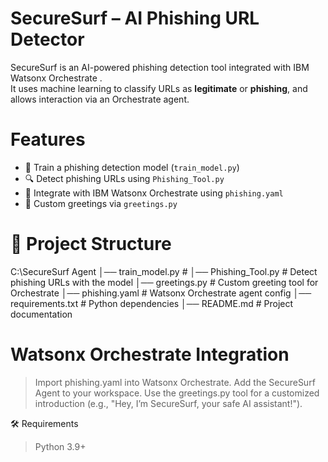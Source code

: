#  SecureSurf – AI Phishing URL Detector

SecureSurf is an AI-powered phishing detection tool integrated with  IBM Watsonx Orchestrate .  
It uses machine learning to classify URLs as **legitimate** or **phishing**, and allows interaction via an Orchestrate agent.

# Features
- 🧠 Train a phishing detection model (`train_model.py`)
- 🔍 Detect phishing URLs using `Phishing_Tool.py`
- 🤖 Integrate with IBM Watsonx Orchestrate using `phishing.yaml`
- 💬 Custom greetings via `greetings.py`

# 📂 Project Structure
C:\SecureSurf Agent
│── train_model.py # 
│── Phishing_Tool.py # Detect phishing URLs with the model
│── greetings.py # Custom greeting tool for Orchestrate
│── phishing.yaml # Watsonx Orchestrate agent config
│── requirements.txt # Python dependencies
│── README.md # Project documentation

# Watsonx Orchestrate Integration
>Import phishing.yaml into Watsonx Orchestrate.
>Add the SecureSurf Agent to your workspace.
>Use the greetings.py tool for a customized introduction (e.g., "Hey, I’m SecureSurf, your safe AI assistant!").

🛠 Requirements
>Python 3.9+
